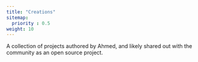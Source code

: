 ```yaml
---
title: "Creations"
sitemap:
  priority : 0.5
weight: 10
---
```

<p>A collection of projects authored by Ahmed, and likely shared out with the community as an open source project.</p>
